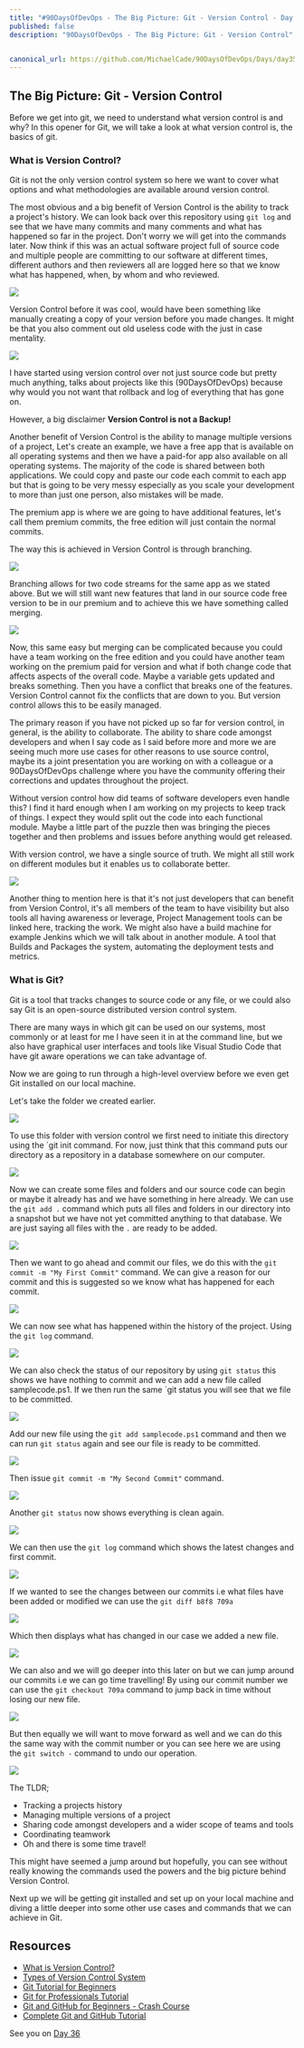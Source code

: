 ```yaml
---
title: "#90DaysOfDevOps - The Big Picture: Git - Version Control - Day 35"
published: false
description: "90DaysOfDevOps - The Big Picture: Git - Version Control"


canonical_url: https://github.com/MichaelCade/90DaysOfDevOps/Days/day35.md
---
```

## The Big Picture: Git - Version Control

Before we get into git, we need to understand what version control is and why? In this opener for Git, we will take a look at what version control is, the basics of git.  

### What is Version Control? 

Git is not the only version control system so here we want to cover what options and what methodologies are available around version control. 

The most obvious and a big benefit of Version Control is the ability to track a project's history. We can look back over this repository using `git log` and see that we have many commits and many comments and what has happened so far in the project. Don't worry we will get into the commands later. Now think if this was an actual software project full of source code and multiple people are committing to our software at different times, different authors and then reviewers all are logged here so that we know what has happened, when, by whom and who reviewed. 

![](Images/Day35_Git1.png)

Version Control before it was cool, would have been something like manually creating a copy of your version before you made changes. It might be that you also comment out old useless code with the just in case mentality. 

![](Images/Day35_Git2.png)

I have started using version control over not just source code but pretty much anything, talks about projects like this (90DaysOfDevOps) because why would you not want that rollback and log of everything that has gone on. 

However, a big disclaimer **Version Control is not a Backup!**

Another benefit of Version Control is the ability to manage multiple versions of a project, Let's create an example, we have a free app that is available on all operating systems and then we have a paid-for app also available on all operating systems. The majority of the code is shared between both applications. We could copy and paste our code each commit to each app but that is going to be very messy especially as you scale your development to more than just one person, also mistakes will be made. 

The premium app is where we are going to have additional features, let's call them premium commits, the free edition will just contain the normal commits. 

The way this is achieved in Version Control is through branching. 

![](Images/Day35_Git3.png)

Branching allows for two code streams for the same app as we stated above. But we will still want new features that land in our source code free version to be in our premium and to achieve this we have something called merging. 

![](Images/Day35_Git4.png)

Now, this same easy but merging can be complicated because you could have a team working on the free edition and you could have another team working on the premium paid for version and what if both change code that affects aspects of the overall code. Maybe a variable gets updated and breaks something. Then you have a conflict that breaks one of the features. Version Control cannot fix the conflicts that are down to you. But version control allows this to be easily managed. 

The primary reason if you have not picked up so far for version control, in general, is the ability to collaborate. The ability to share code amongst developers and when I say code as I said before more and more we are seeing much more use cases for other reasons to use source control, maybe its a joint presentation you are working on with a colleague or a 90DaysOfDevOps challenge where you have the community offering their corrections and updates throughout the project. 

Without version control how did teams of software developers even handle this? I find it hard enough when I am working on my projects to keep track of things. I expect they would split out the code into each functional module. Maybe a little part of the puzzle then was bringing the pieces together and then problems and issues before anything would get released. 

With version control, we have a single source of truth. We might all still work on different modules but it enables us to collaborate better. 

![](Images/Day35_Git5.png)

Another thing to mention here is that it's not just developers that can benefit from Version Control, it's all members of the team to have visibility but also tools all having awareness or leverage, Project Management tools can be linked here, tracking the work. We might also have a build machine for example Jenkins which we will talk about in another module. A tool that Builds and Packages the system, automating the deployment tests and metrics. 

### What is Git? 

Git is a tool that tracks changes to source code or any file, or we could also say Git is an open-source distributed version control system. 

There are many ways in which git can be used on our systems, most commonly or at least for me I have seen it in at the command line, but we also have graphical user interfaces and tools like Visual Studio Code that have git aware operations we can take advantage of. 

Now we are going to run through a high-level overview before we even get Git installed on our local machine. 

Let's take the folder we created earlier. 

![](Images/Day35_Git2.png)

To use this folder with version control we first need to initiate this directory using the `git init command. For now, just think that this command puts our directory as a repository in a database somewhere on our computer. 

![](Images/Day35_Git6.png)

Now we can create some files and folders and our source code can begin or maybe it already has and we have something in here already. We can use the `git add .` command which puts all files and folders in our directory into a snapshot but we have not yet committed anything to that database. We are just saying all files with the `.` are ready to be added.   

![](Images/Day35_Git7.png)

Then we want to go ahead and commit our files, we do this with the `git commit -m "My First Commit"` command. We can give a reason for our commit and this is suggested so we know what has happened for each commit. 

![](Images/Day35_Git8.png)

We can now see what has happened within the history of the project. Using the `git log` command.

![](Images/Day35_Git9.png)

We can also check the status of our repository by using `git status` this shows we have nothing to commit and we can add a new file called samplecode.ps1. If we then run the same `git status you will see that we file to be committed. 

![](Images/Day35_Git10.png)

Add our new file using the `git add samplecode.ps1` command and then we can run `git status` again and see our file is ready to be committed. 

![](Images/Day35_Git11.png)

Then issue `git commit -m "My Second Commit"` command.

![](Images/Day35_Git12.png)

Another `git status` now shows everything is clean again.

![](Images/Day35_Git13.png)

We can then use the `git log` command which shows the latest changes and first commit. 

![](Images/Day35_Git14.png)

If we wanted to see the changes between our commits i.e what files have been added or modified we can use the `git diff b8f8 709a`

![](Images/Day35_Git15.png)

Which then displays what has changed in our case we added a new file. 

![](Images/Day35_Git16.png)

We can also and we will go deeper into this later on but we can jump around our commits i.e we can go time travelling! By using our commit number we can use the `git checkout 709a` command to jump back in time without losing our new file. 

![](Images/Day35_Git17.png)

But then equally we will want to move forward as well and we can do this the same way with the commit number or you can see here we are using the `git switch -` command to undo our operation. 

![](Images/Day35_Git18.png)

The TLDR; 

- Tracking a projects history
- Managing multiple versions of a project
- Sharing code amongst developers and a wider scope of teams and tools
- Coordinating teamwork
- Oh and there is some time travel! 


This might have seemed a jump around but hopefully, you can see without really knowing the commands used the powers and the big picture behind Version Control. 

Next up we will be getting git installed and set up on your local machine and diving a little deeper into some other use cases and commands that we can achieve in Git. 



## Resources 

- [What is Version Control?](https://www.youtube.com/watch?v=Yc8sCSeMhi4)
- [Types of Version Control System](https://www.youtube.com/watch?v=kr62e_n6QuQ)
- [Git Tutorial for Beginners](https://www.youtube.com/watch?v=8JJ101D3knE&t=52s) 
- [Git for Professionals Tutorial](https://www.youtube.com/watch?v=Uszj_k0DGsg) 
- [Git and GitHub for Beginners - Crash Course](https://www.youtube.com/watch?v=RGOj5yH7evk&t=8s) 
- [Complete Git and GitHub Tutorial](https://www.youtube.com/watch?v=apGV9Kg7ics)

See you on [Day 36](day36.md) 

